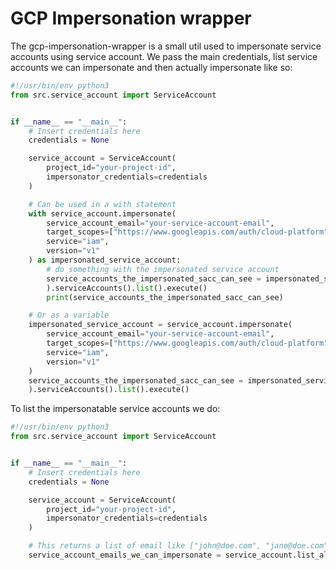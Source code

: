 # GCP Impersonation wrapper

The gcp-impersonation-wrapper is a small util used to impersonate service accounts using service account. We pass the main credentials, list service accounts we can impersonate and then actually impersonate like so:

```py
#!/usr/bin/env python3
from src.service_account import ServiceAccount


if __name__ == "__main__":
    # Insert credentials here
    credentials = None

    service_account = ServiceAccount(
        project_id="your-project-id",
        impersonator_credentials=credentials
    )

    # Can be used in a with statement
    with service_account.impersonate(
        service_account_email="your-service-account-email",
        target_scopes=["https://www.googleapis.com/auth/cloud-platform"],
        service="iam",
        version="v1"
    ) as impersonated_service_account:
        # do something with the impersonated service account
        service_accounts_the_impersonated_sacc_can_see = impersonated_service_account.service.projects(
        ).serviceAccounts().list().execute()
        print(service_accounts_the_impersonated_sacc_can_see)

    # Or as a variable
    impersonated_service_account = service_account.impersonate(
        service_account_email="your-service-account-email",
        target_scopes=["https://www.googleapis.com/auth/cloud-platform"],
        service="iam",
        version="v1"
    )
    service_accounts_the_impersonated_sacc_can_see = impersonated_service_account.service.projects(
    ).serviceAccounts().list().execute()
```

To list the impersonatable service accounts we do:
```py
#!/usr/bin/env python3
from src.service_account import ServiceAccount


if __name__ == "__main__":
    # Insert credentials here
    credentials = None

    service_account = ServiceAccount(
        project_id="your-project-id",
        impersonator_credentials=credentials
    )

    # This returns a list of email like ["john@doe.com", "jane@doe.com", ....]
    service_account_emails_we_can_impersonate = service_account.list_all_impersonatable_service_account_emails() 
```